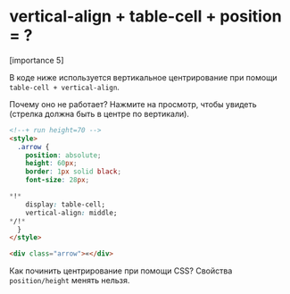 # vertical-align + table-cell + position = ?

[importance 5]

В коде ниже используется вертикальное центрирование при помощи `table-cell + vertical-align`.

Почему оно не работает? Нажмите на просмотр, чтобы увидеть (стрелка должна быть в центре по вертикали).

```html
<!--+ run height=70 -->
<style>
  .arrow {
    position: absolute;
    height: 60px;
    border: 1px solid black;
    font-size: 28px;

*!*
    display: table-cell;
    vertical-align: middle;
*/!*
  }
</style>

<div class="arrow">«</div>
```

Как починить центрирование при помощи CSS? Свойства `position/height` менять нельзя.